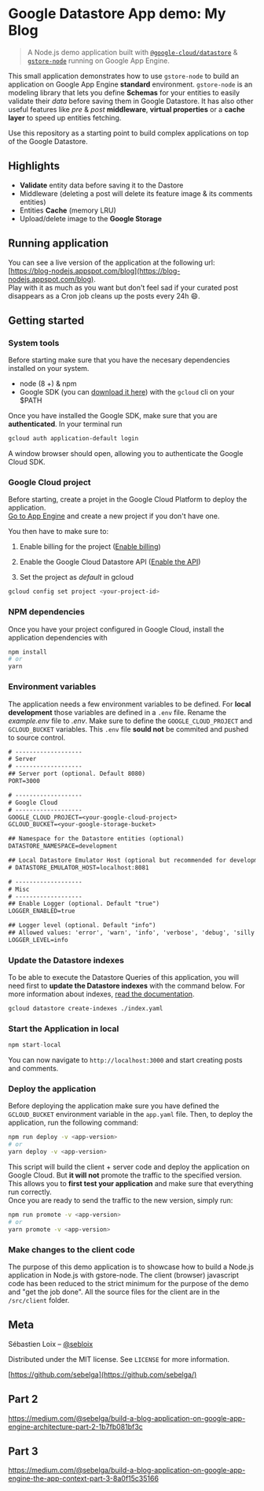 # Google Datastore App demo: My Blog

> A Node.js demo application built with [`@google-cloud/datastore`](https://github.com/googleapis/nodejs-datastore) & [`gstore-node`](https://github.com/sebelga/gstore-node) running on Google App Engine.

This small application demonstrates how to use `gstore-node` to build an application on Google App Engine **standard** environment. `gstore-node` is an modeling library that lets you define **Schemas** for your entities to easily validate their _data_ before saving them in Google Datastore. It has also other useful features like _pre_ & _post_ **middleware**, **virtual properties** or a **cache layer** to speed up entities fetching.

Use this repository as a starting point to build complex applications on top of the Google Datastore.

## Highlights

- **Validate** entity data before saving it to the Dastore
- Middleware (deleting a post will delete its feature image & its comments entities)
- Entities **Cache** (memory LRU)
- Upload/delete image to the **Google Storage**

## Running application

You can see a live version of the application at the following url: [https://blog-nodejs.appspot.com/blog](https://blog-nodejs.appspot.com/blog).  
Play with it as much as you want but don't feel sad if your curated post disappears as a Cron job cleans up the posts every 24h :smile:.

## Getting started

### System tools

Before starting make sure that you have the necesary dependencies installed on your system.

- node (8 +) & npm
- Google SDK (you can [download it here](https://cloud.google.com/sdk/downloads)) with the `gcloud` cli on your $PATH

Once you have installed the Google SDK, make sure that you are **authenticated**. In your terminal run

```sh
gcloud auth application-default login
```

A window browser should open, allowing you to authenticate the Google Cloud SDK.

### Google Cloud project

Before starting, create a projet in the Google Cloud Platform to deploy the application.  
[Go to App Engine](https://console.cloud.google.com/projectselector/appengine/create) and create a new project if you don't have one.

You then have to make sure to:

1.  Enable billing for the project ([Enable billing](https://cloud.google.com/billing/docs/how-to/modify-project?visit_id=1-636516267130301291-4124238769&rd=1#enable-billing))

2.  Enable the Google Cloud Datastore API ([Enable the API](https://console.cloud.google.com/flows/enableapi?apiid=datastore.googleapis.com))

3.  Set the project as _default_ in gcloud

```sh
gcloud config set project <your-project-id>
```

### NPM dependencies

Once you have your project configured in Google Cloud, install the application dependencies with

```sh
npm install
# or
yarn
```

### Environment variables

The application needs a few environment variables to be defined. For **local development** those variables are defined in a `.env` file. Rename the _example.env_ file to _.env_. Make sure to define the `GOOGLE_CLOUD_PROJECT` and `GCLOUD_BUCKET` variables. This `.env` file **sould not** be commited and pushed to source control.

```txt
# -------------------
# Server
# -------------------
## Server port (optional. Default 8080)
PORT=3000

# -------------------
# Google Cloud
# -------------------
GOOGLE_CLOUD_PROJECT=<your-google-cloud-project>
GCLOUD_BUCKET=<your-google-storage-bucket>

## Namespace for the Datastore entities (optional)
DATASTORE_NAMESPACE=development

## Local Datastore Emulator Host (optional but recommended for development)
# DATASTORE_EMULATOR_HOST=localhost:8081

# -------------------
# Misc
# -------------------
## Enable Logger (optional. Default "true")
LOGGER_ENABLED=true

## Logger level (optional. Default "info")
## Allowed values: 'error', 'warn', 'info', 'verbose', 'debug', 'silly'
LOGGER_LEVEL=info
```

### Update the Datastore indexes

To be able to execute the Datastore Queries of this application, you will need first to **update the Datastore indexes** with the command below. For more information about indexes, [read the documentation](https://cloud.google.com/appengine/docs/flexible/nodejs/configuring-datastore-indexes-with-index-yaml).

```sh
gcloud datastore create-indexes ./index.yaml
```

### Start the Application in local

```js
npm start-local
```

You can now navigate to `http://localhost:3000` and start creating posts and comments.

### Deploy the application

Before deploying the application make sure you have defined the `GCLOUD_BUCKET` environment variable in the `app.yaml` file. Then, to deploy the application, run the following command:

```sh
npm run deploy -v <app-version>
# or
yarn deploy -v <app-version>
```

This script will build the client + server code and deploy the application on Google Cloud. But **it will not** promote the traffic to the specified version. This allows you to **first test your application** and make sure that everything run correctly.  
Once you are ready to send the traffic to the new version, simply run:

```sh
npm run promote -v <app-version>
# or
yarn promote -v <app-version>
```

### Make changes to the client code

The purpose of this demo application is to showcase how to build a Node.js application in Node.js with gstore-node. The client (browser) javascript code has been reduced to the strict minimum for the purpose of the demo and "get the job done". All the source files for the client are in the `/src/client` folder.

## Meta

Sébastien Loix – [@sebloix](https://twitter.com/sebloix)

Distributed under the MIT license. See `LICENSE` for more information.

[https://github.com/sebelga](https://github.com/sebelga/)

## Part 2

https://medium.com/@sebelga/build-a-blog-application-on-google-app-engine-architecture-part-2-1b7fb081bf3c

## Part 3

https://medium.com/@sebelga/build-a-blog-application-on-google-app-engine-the-app-context-part-3-8a0f15c35166
